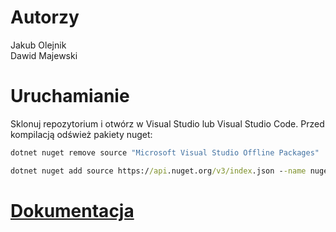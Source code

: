 <h1>Autorzy</h1>
Jakub Olejnik
<br>Dawid Majewski
<h1>
Uruchamianie</h1>
<p>Sklonuj repozytorium i otwórz w Visual Studio lub Visual Studio Code. Przed kompilacją odśwież pakiety nuget:</p>

```cmd
dotnet nuget remove source "Microsoft Visual Studio Offline Packages"
```
```cmd
dotnet nuget add source https://api.nuget.org/v3/index.json --name nuget.org
```

<h1><a href="TurboReserve_dokumentacja.pdf">Dokumentacja</a></h1>

